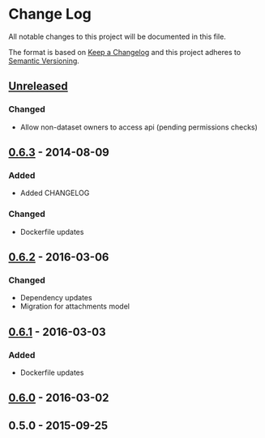 # Change Log
All notable changes to this project will be documented in this file.

The format is based on [Keep a Changelog](http://keepachangelog.com/)
and this project adheres to [Semantic Versioning](http://semver.org/).

## [Unreleased]
### Changed
 - Allow non-dataset owners to access api (pending permissions checks)

## [0.6.3] - 2014-08-09
### Added
 - Added CHANGELOG
### Changed
 - Dockerfile updates

## [0.6.2] - 2016-03-06
### Changed
 - Dependency updates
 - Migration for attachments model

## [0.6.1] - 2016-03-03
### Added
 - Dockerfile updates

## [0.6.0] - 2016-03-02

## 0.5.0 - 2015-09-25

[Unreleased]: https://github.com/olivierlacan/keep-a-changelog/compare/0.6.3...HEAD
[0.6.3]: https://github.com/smartercleanup/api/compare/0.6.2...0.6.3
[0.6.2]: https://github.com/smartercleanup/api/compare/0.6.1...0.6.2
[0.6.1]: https://github.com/smartercleanup/api/compare/0.6.0...0.6.1
[0.6.0]: https://github.com/smartercleanup/api/compare/0.5.0...0.6.0
